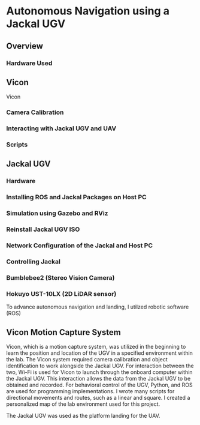 # Autonomous Navigation using a Jackal UGV
## Overview


### Hardware Used



## Vicon 
Vicon



### Camera Calibration


### Interacting with Jackal UGV and UAV


### Scripts



## Jackal UGV

### Hardware

### Installing ROS and Jackal Packages on Host PC

### Simulation using Gazebo and RViz

### Reinstall Jackal UGV ISO

### Network Configuration of the Jackal and Host PC

### Controlling Jackal 

### Bumblebee2 (Stereo Vision Camera)

### Hokuyo UST-10LX (2D LiDAR sensor) 
















To advance autonomous navigation and landing, I utilzed robotic software (ROS)

## Vicon Motion Capture System
Vicon, which is a motion capture system, was utilized in the beginning to learn the position and location of the UGV in a specified environment within the lab. The Vicon system required camera calibration and object identification to work alongside the Jackal UGV. For interaction between the two, Wi-Fi is used for Vicon to launch through the onboard computer within the Jackal UGV. This interaction allows the data from the Jackal UGV to be obtained and recorded. For behavioral control of the UGV, Python, and ROS are used for programming implementations. I wrote many scripts for directional movements and routes, such as a linear and square. I created a personalized map of the lab environment used for this project. 

The Jackal UGV was used as the platform landing for the UAV. 












<p align="center">

</p>
